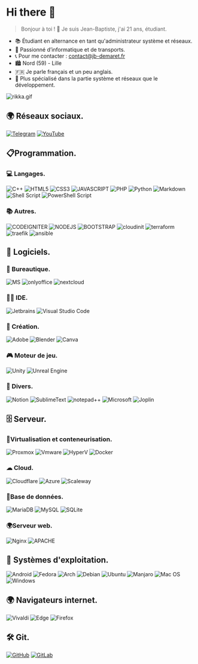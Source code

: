 # Hi there 👋

> Bonjour à toi ! 👋 Je suis Jean-Baptiste, j'ai 21 ans, étudiant.

- 📚 Étudiant en alternance en tant qu'administrateur système et réseaux.
- 🧩 Passionné d’informatique et de transports.
- 📞 Pour me contacter : [contact@jb-demaret.fr](mailto:contact@jb-demaret.fr "contact")
- 🏙  Nord (59) - Lille
- 🇫🇷  Je parle français et un peu anglais.
- 🧩 Plus spécialisé dans la partie système et réseaux que le développement. 

![rikka.gif](rikka.gif)

## 🌍 Réseaux sociaux.

[![Telegram](https://img.shields.io/badge/Telegram-2CA5E0?style=for-the-badge&logo=telegram&logoColor=white)](https://t.me/ImIveooo) [![YouTube](https://img.shields.io/badge/YouTube-%23FF0000.svg?style=for-the-badge&logo=YouTube&logoColor=white)](https://www.youtube.com/c/ImIveooo)

## 📋Programmation.
### 💻 Langages.

![C++](https://img.shields.io/badge/c++-%2300599C.svg?style=for-the-badge&logo=c%2B%2B&logoColor=white)  ![HTML5](https://img.shields.io/badge/html5-%23E34F26.svg?style=for-the-badge&logo=html5&logoColor=white) ![CSS3](https://img.shields.io/badge/css3-%231572B6.svg?style=for-the-badge&logo=css3&logoColor=white) ![JAVASCRIPT](https://img.shields.io/badge/javascript%20-%23323330.svg?&style=for-the-badge&logo=javascript&logoColor=%23F7DF1E) ![PHP](https://img.shields.io/badge/php-%23777BB4.svg?style=for-the-badge&logo=php&logoColor=white) ![Python](https://img.shields.io/badge/python-3670A0?style=for-the-badge&logo=python&logoColor=ffdd54) ![Markdown](https://img.shields.io/badge/markdown-%23000000.svg?style=for-the-badge&logo=markdown&logoColor=white) ![Shell Script](https://img.shields.io/badge/shell_script-%23121011.svg?style=for-the-badge&logo=gnu-bash&logoColor=white) ![PowerShell  Script](https://img.shields.io/badge/PowerShell_script-%230078D4.svg?style=for-the-badge&logo=powershell&logoColor=white)

### 📚 Autres.

![CODEIGNITER](https://img.shields.io/badge/codeigniter%20-%23F5792A.svg?&style=for-the-badge&logo=codeigniter&logoColor=white) ![NODEJS](https://img.shields.io/badge/node.js%20-%2343853D.svg?&style=for-the-badge&logo=node.js&logoColor=white) ![BOOTSTRAP](https://img.shields.io/badge/bootstrap%20-%23563D7C.svg?&style=for-the-badge&logo=bootstrap&logoColor=white) ![cloudinit](https://img.shields.io/badge/cloudinit%20-DE470E.svg?&style=for-the-badge&logo=iCloud&logoColor=white) ![terraform](https://img.shields.io/badge/terraform%20-844fba.svg?&style=for-the-badge&logo=terraform&logoColor=white) ![traefik](https://img.shields.io/badge/Traefik%20-00bdd6.svg?&style=for-the-badge&logo=traefikproxy&logoColor=white) ![ansible](https://img.shields.io/badge/ansible%20-e00.svg?&style=for-the-badge&logo=ansible&logoColor=white)



## 💽 Logiciels.

### 📠 Bureautique.

![MS](https://img.shields.io/badge/Office365-D83B01?style=for-the-badge&logo=microsoft-office&logoColor=white) ![onlyoffice](https://img.shields.io/badge/onlyoffice-FF642E?style=for-the-badge&logo=onlyoffice&logoColor=white) ![nextcloud](https://img.shields.io/badge/nextcloud-0080C7?style=for-the-badge&logo=nextcloud&logoColor=white) 

### 👩‍💻 IDE.

![Jetbrains](https://img.shields.io/badge/Jetbrains-143?style=for-the-badge&logo=Jetbrains&logoColor=black&color=black&labelColor=orange) ![Visual Studio Code](https://img.shields.io/badge/Visual%20Studio%20Code-0078d7.svg?style=for-the-badge&logo=visual-studio-code&logoColor=white)

### 🎨 Création.

![Adobe](https://img.shields.io/badge/adobe-%23FF0000.svg?style=for-the-badge&logo=adobe&logoColor=white) ![Blender](https://img.shields.io/badge/blender-%23F5792A.svg?style=for-the-badge&logo=blender&logoColor=white) ![Canva](https://img.shields.io/badge/Canva-%2300C4CC.svg?style=for-the-badge&logo=Canva&logoColor=white)  

### 🎮 Moteur de jeu.

![Unity](https://img.shields.io/badge/unity-%23000000.svg?style=for-the-badge&logo=unity&logoColor=white) ![Unreal Engine](https://img.shields.io/badge/unrealengine-%23313131.svg?style=for-the-badge&logo=unrealengine&logoColor=white)

### 📃 Divers.

![Notion](https://img.shields.io/badge/Notion-FFFFFF?style=for-the-badge&logo=notion&logoColor=black) ![SublimeText](https://img.shields.io/badge/SublimeText-000000?style=for-the-badge&logo=SublimeText&logoColor=orange) ![notepad++](https://img.shields.io/badge/notepad++-99C96E?style=for-the-badge&logo=notepadplusplus&logoColor=black) ![Microsoft](https://img.shields.io/badge/Microsoft-0078D4?style=for-the-badge&logo=microsoft&logoColor=white) ![Joplin](https://img.shields.io/badge/Joplin-043873?style=for-the-badge&logo=Joplin&logoColor=white)

## 🗄 Serveur.

### 📌Virtualisation et conteneurisation.

![Proxmox](https://img.shields.io/badge/Proxmox-E57000.svg?style=for-the-badge&logo=Proxmox&logoColor=white) ![Vmware](https://img.shields.io/badge/VMWare-0C688D.svg?style=for-the-badge&logo=VMWare&logoColor=white) ![HyperV](https://img.shields.io/badge/HyperV-00ADEF.svg?style=for-the-badge&logo=microsoft&logoColor=white) ![Docker](https://img.shields.io/badge/docker-%230db7ed.svg?style=for-the-badge&logo=docker&logoColor=white)



### ☁ Cloud.

![Cloudflare](https://img.shields.io/badge/Cloudflare-F38020?style=for-the-badge&logo=Cloudflare&logoColor=white) ![Azure](https://img.shields.io/badge/Azure-2274B8?style=for-the-badge&logo=microsoftazure&logoColor=white) ![Scaleway](https://img.shields.io/badge/Scaleway-774ba6?style=for-the-badge&logo=Scaleway&logoColor=white)

### 📁Base de données.

![MariaDB](https://img.shields.io/badge/MariaDB-003545?style=for-the-badge&logo=mariadb&logoColor=white) ![MySQL](https://img.shields.io/badge/mysql-00758F.svg?style=for-the-badge&logo=mysql&logoColor=white) ![SQLite](https://img.shields.io/badge/sqlite-%2307405e.svg?style=for-the-badge&logo=sqlite&logoColor=white) 

### 🌍Serveur web.

![Nginx](https://img.shields.io/badge/nginx-%23009639.svg?style=for-the-badge&logo=nginx&logoColor=white) ![APACHE](https://img.shields.io/badge/apache%20-%23D42029.svg?&style=for-the-badge&logo=apache&logoColor=white)

## 💾 Systèmes d'exploitation.

![Android](https://img.shields.io/badge/Android-3DDC84?style=for-the-badge&logo=android&logoColor=white) ![Fedora](https://img.shields.io/badge/Fedora-007bff?logo=Fedora&logoColor=fff&style=for-the-badge) ![Arch](https://img.shields.io/badge/Arch%20Linux-1793D1?logo=arch-linux&logoColor=fff&style=for-the-badge) ![Debian](https://img.shields.io/badge/Debian-D70A53?style=for-the-badge&logo=debian&logoColor=white) ![Ubuntu](https://img.shields.io/badge/Ubuntu-DE470E?style=for-the-badge&logo=Ubuntu&logoColor=white) ![Manjaro](https://img.shields.io/badge/Manjaro-35BF5C?style=for-the-badge&logo=Manjaro&logoColor=white) ![Mac OS](https://img.shields.io/badge/mac%20os-000000?style=for-the-badge&logo=macos&logoColor=F0F0F0) ![Windows](https://img.shields.io/badge/Windows-0078D6?style=for-the-badge&logo=windows&logoColor=white)

## 🌍 Navigateurs internet.

![Vivaldi](https://img.shields.io/badge/Vivaldi-EF3939?style=for-the-badge&logo=Vivaldi&logoColor=white) ![Edge](https://img.shields.io/badge/Edge-0078D7?style=for-the-badge&logo=Microsoft-edge&logoColor=white) ![Firefox](https://img.shields.io/badge/Firefox-FF7139?style=for-the-badge&logo=Firefox-Browser&logoColor=white)

## 🛠 Git.

[![GitHub](https://img.shields.io/badge/github-%23121011.svg?style=for-the-badge&logo=github&logoColor=white)](https://github.com/jean-baptiste-d) [![GitLab](https://img.shields.io/badge/gitlab-fc6d26.svg?style=for-the-badge&logo=gitlab&logoColor=white)](https://gitlab.com/jean-baptiste-d)

